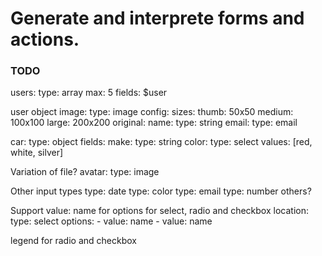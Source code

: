 # Generate and interprete forms and actions.

### TODO

users:
  type: array
  max: 5
  fields: $user

user object
image:
  type: image
  config:
    sizes:
      thumb: 50x50
      medium: 100x100
      large: 200x200
      original:
name:
  type: string
email:
  type: email

car:
  type: object
  fields:
    make:
      type: string
    color:
      type: select
      values: [red, white, silver]

Variation of file?
avatar:
  type: image

Other input types
type: date
type: color
type: email
type: number
others?

Support value: name for options
for select, radio and checkbox
location:
  type: select
  options:
    - value: name
    - value: name

legend for radio and checkbox

